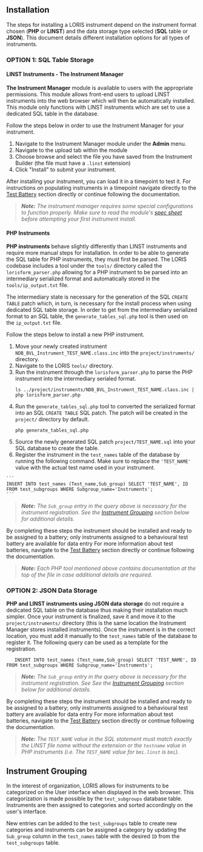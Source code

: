 ## Installation

The steps for installing a LORIS instrument depend on the instrument format 
chosen (**PHP** or **LINST**) and the data storage type selected (**SQL** table 
or **JSON**). This document details different installation options for all types 
of instruments. 

### OPTION 1: SQL Table Storage
#### LINST Instruments - The Instrument Manager 
**The Instrument Manager** module is available to users with the appropriate 
permissions. This module allows front-end users to upload LINST instruments into 
the web browser which will then be automatically installed. This module only 
functions with LINST instruments which are set to use a dedicated SQL table in 
the database. 

Follow the steps below in order to use the Instrument Manager for your instrument.

  1. Navigate to the Instrument Manager module under the **Admin** menu.
  2. Navigate to the upload tab within the module
  3. Choose browse and select the file you have saved from the Instrument Builder 
  (the file must have a `.linst` extension)
  4. Click "Install" to submit your instrument.

After installing your instrument, you can load it in a timepoint to test it. For 
instructions on populating instruments in a timepoint navigate directly to the 
[Test Battery](./07_clinical_test_battery.md) section directly or continue 
following the documentation.

> _**Note:** The instrument manager requires some special configurations to 
>function properly. Make sure to read the module's [spec sheet](../../../../modules/instrument_manager/README.md) 
>before attempting your first instrument install._

#### PHP Instruments
**PHP instruments** behave slightly differently than LINST instruments and 
require more manual steps for installation. In order to be able to generate the 
SQL table for PHP instruments, they must first be parsed. The LORIS codebase 
includes a tool under the `tools/` directory called the `lorisform_parser.php` 
allowing for a PHP instrument to be parsed into an intermediary serialized format 
and automatically stored in the `tools/ip_output.txt` file.

The intermediary state is necessary for the generation of the SQL `CREATE TABLE` 
patch which, in turn, is necessary for the install process when using dedicated 
SQL table storage. In order to get from the intermediary serialized format to an 
SQL table, the `generate_tables_sql.php` tool is then used on the `ip_output.txt` file.

Follow the steps below to install a new PHP instrument.

  1. Move your newly created instrument `NDB_BVL_Instrument_TEST_NAME.class.inc` 
  into the `project/instruments/` directory.
  2. Navigate to the LORIS `tools/` directory.
  3. Run the instrument through the `lorisform_parser.php` to parse the PHP 
  instrument into the intermediary serialed format.
  		```
  		ls ../project/instruments/NDB_BVL_Instrument_TEST_NAME.class.inc | php lorisform_parser.php
  		```
  4. Run the `generate_tables_sql.php` tool to converted the serialized format 
  into an SQL `CREATE TABLE` SQL patch. The patch will be created in the `project/` 
  directory by default.
  		```
  		php generate_tables_sql.php
  		```
  5. Source the newly generated SQL patch `project/TEST_NAME.sql` into your SQL 
  database to create the table.
  6. Register the instrument in the `test_names` table of the database by running 
  the following command. Make sure to replace the `'TEST_NAME'` value with the 
  actual test name used in your instrument. 
  
  	```
  	INSERT INTO test_names (Test_name,Sub_group) SELECT 'TEST_NAME', ID FROM test_subgroups WHERE Subgroup_name='Instruments';
  	```
  	
  > _**Note:** The `Sub_group` entry in the query above is necessary for the 
  > instrument registration. See the [Instrument Grouping](#instrument-grouping) 
  > section below for additional details._
  		
By completing these steps the instrument should be installed and ready to be 
assigned to a battery; only instruments assigned to a behavioural test battery 
are available for data entry For more information about test batteries, navigate 
to the [Test Battery](./07_clinical_test_battery.md) section directly or continue 
following the documentation.

> _**Note:** Each PHP tool mentioned above contains documentation at the top of 
>the file in case additional details are required._


### OPTION 2: JSON Data Storage
**PHP and LINST instruments using JSON data storage** do not require a dedicated 
SQL table on the database thus making their installation much simpler. Once your 
instrument is finalized, save it and move it to the `project/instruments/` directory 
(this is the same location the Instrument Manager stores installed instruments). 
Once the instrument is in the correct location, you must add it manually to the 
`test_names` table of the database to register it. The following query can be used 
as a template for the registration.
  
 ```
  	INSERT INTO test_names (Test_name,Sub_group) SELECT 'TEST_NAME', ID FROM test_subgroups WHERE Subgroup_name='Instruments';
 ```
> _**Note:** The `Sub_group` entry in the query above is necessary for the 
>instrument registration. See See the [Instrument Grouping](#instrument-grouping) 
>section below for additional details._
  		
By completing these steps the instrument should be installed and ready to be 
assigned to a battery; only instruments assigned to a behavioural test battery 
are available for data entry For more information about test batteries, navigate 
to the [Test Battery](./07_clinical_test_battery.md) section directly or continue 
following the documentation.

> _**Note:** The `TEST_NAME` value in the SQL statement must match exactly the 
>LINST file name  without the extension or the `testname` value in PHP instruments 
>(i.e. The `TEST_NAME` value for `bmi.linst` is `bmi`)._

## Instrument Grouping

In the interest of organization, LORIS allows for instruments to be categorized 
on the User interface when displayed in the web browser. This categorization 
is made possible by the `test_subgroups` database table. Instruments are then 
assigned to categories and sorted accordingly on the user's interface. 

New entries can be added to the `test_subgroups` table to create new categories
 and instruments can be assigned a category by updating the `Sub_group` column 
 in the `test_names` table with the desired `ID` from the `test_subgroups` table.




